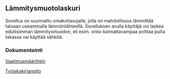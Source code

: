 ## Lämmitysmuotolaskuri

Sovellus on suunnattu omakotiasujalle, jolla on mahdollisuus lämmittää taloaan useammalla lämmönlähteellä. Sovelluksen avulla käyttäjä voi laskea edullisimman lämmitysmuodon, eli esim. onko kannattavampaa polttaa puita takassa vai käyttää sähköä.

### Dokumentointi

[Vaatimusmäärittely](https://github.com/armijuha/ot-harjoitustyo/blob/master/dokumentointi/vaatimusmaarittely.md)

[Työaikakirjanpito](https://github.com/armijuha/ot-harjoitustyo/blob/master/dokumentointi/tuntikirjanpito.md)

